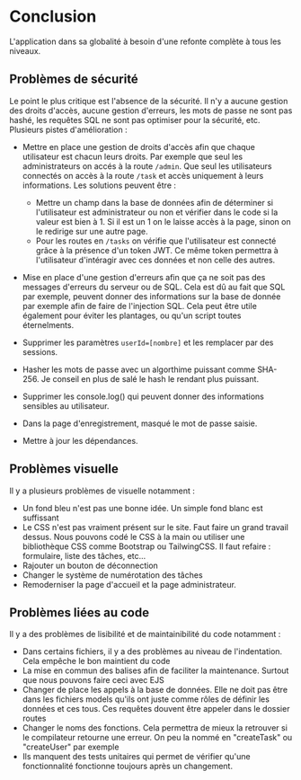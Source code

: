 # Conclusion
L'application dans sa globalité à besoin d'une refonte complète à tous les niveaux.

## Problèmes de sécurité
Le point le plus critique est l'absence de la sécurité. Il n'y a aucune gestion des droits d'accès, aucune gestion d'erreurs, les mots de passe ne sont pas hashé, les requêtes SQL ne sont pas optimiser pour la sécurité, etc. Plusieurs pistes d'amélioration :
- Mettre en place une gestion de droits d'accès afin que chaque utilisateur est chacun leurs droits. Par exemple que seul les administrateurs on accés à la route ```/admin```. Que seul les utilisateurs connectés on accès à la route ```/task``` et accès uniquement à leurs informations. Les solutions peuvent être :
    - Mettre un champ dans la base de données afin de déterminer si l'utilisateur est administrateur ou non et vérifier dans le code si la valeur est bien à 1. Si il est un 1 on le laisse accès à la page, sinon on le redirige sur une autre page.
    - Pour les routes en ```/tasks``` on vérifie que l'utilisateur est connecté grâce à la présence d'un token JWT. Ce même token permettra à l'utilisateur d'intéragir avec ces données et non celle des autres.

- Mise en place d'une gestion d'erreurs afin que ça ne soit pas des messages d'erreurs du serveur ou de SQL. Cela est dû au fait que SQL par exemple, peuvent donner des informations sur la base de donnée par exemple afin de faire de l'injection SQL. Cela peut être utile également pour éviter les plantages, ou qu'un script toutes éternelments.

- Supprimer les paramètres ```userId=[nombre]``` et les remplacer par des sessions.

- Hasher les mots de passe avec un algorthime puissant comme SHA-256. Je conseil en plus de salé le hash le rendant plus puissant.

- Supprimer les console.log() qui peuvent donner des informations sensibles au utilisateur.

- Dans la page d'enregistrement, masqué le mot de passe saisie.

- Mettre à jour les dépendances.

## Problèmes visuelle 
Il y a plusieurs problèmes de visuelle notamment :
- Un fond bleu n'est pas une bonne idée. Un simple fond blanc est suffissant
- Le CSS n'est pas vraiment présent sur le site. Faut faire un grand travail dessus. Nous pouvons codé le CSS à la main ou utiliser une bibliothèque CSS comme Bootstrap ou TailwingCSS. Il faut refaire : formulaire, liste des tâches, etc...
- Rajouter un bouton de déconnection
- Changer le système de numérotation des tâches
- Remoderniser la page d'accueil et la page administrateur.

## Problèmes liées au code
Il y a des problèmes de lisibilité et de maintainibilité du code notamment :
- Dans certains fichiers, il y a des problèmes au niveau de l'indentation. Cela empêche le bon maintient du code
- La mise en commun des balises <head> afin de faciliter la maintenance. Surtout que nous pouvons faire ceci avec EJS
- Changer de place les appels à la base de données. Elle ne doit pas être dans les fichiers models qu'ils ont juste comme rôles de définir les données et ces tous. Ces requêtes douvent être appeler dans le dossier routes
- Changer le noms des fonctions. Cela permettra de mieux la retrouver si le compilateur retourne une erreur. On peu la nommé en "createTask" ou "createUser" par exemple
- Ils manquent des tests unitaires qui permet de vérifier qu'une fonctionnalité fonctionne toujours après un changement.